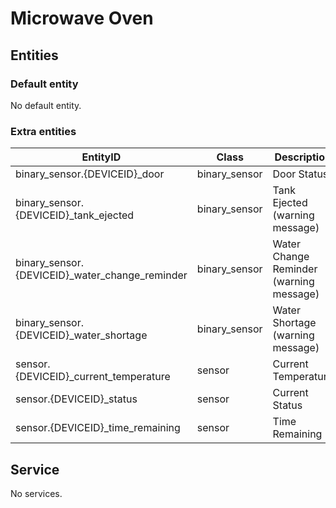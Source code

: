 # Microwave Oven

## Entities

### Default entity

No default entity.

### Extra entities

| EntityID                                        | Class         | Description                             |
| ----------------------------------------------- | ------------- | --------------------------------------- |
| binary_sensor.{DEVICEID}\_door                  | binary_sensor | Door Status                             |
| binary_sensor.{DEVICEID}\_tank_ejected          | binary_sensor | Tank Ejected (warning message)          |
| binary_sensor.{DEVICEID}\_water_change_reminder | binary_sensor | Water Change Reminder (warning message) |
| binary_sensor.{DEVICEID}\_water_shortage        | binary_sensor | Water Shortage (warning message)        |
| sensor.{DEVICEID}\_current_temperature          | sensor        | Current Temperature                     |
| sensor.{DEVICEID}\_status                       | sensor        | Current Status                          |
| sensor.{DEVICEID}\_time_remaining               | sensor        | Time Remaining                          |

## Service

No services.
